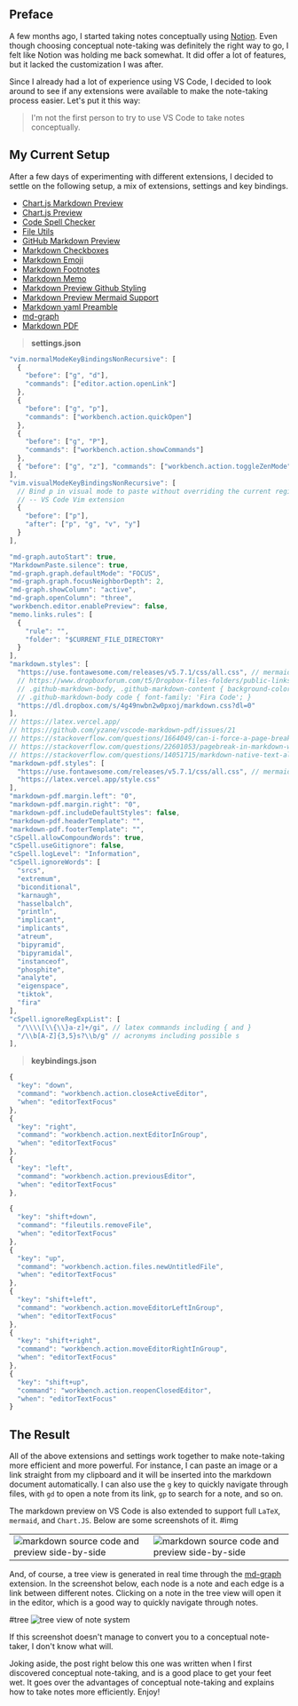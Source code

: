 ## Preface

A few months ago, I started taking notes conceptually using [Notion](https://www.notion.so/product). Even though choosing conceptual note-taking was definitely the right way to go, I felt like Notion was holding me back somewhat. It did offer a lot of features, but it lacked the customization I was after.

Since I already had a lot of experience using VS Code, I decided to look around to see if any extensions were available to make the note-taking process easier. Let's put it this way:

> I'm not the first person to try to use VS Code to take notes conceptually.

## My Current Setup

After a few days of experimenting with different extensions, I decided to settle on the following setup, a mix of extensions, settings and key bindings.

- [Chart.js Markdown Preview](https://marketplace.visualstudio.com/items?itemName=FlomoN.chartjs-markdown-preview)
- [Chart.js Preview](https://marketplace.visualstudio.com/items?itemName=RandomFractalsInc.vscode-chartjs)
- [Code Spell Checker](https://marketplace.visualstudio.com/items?itemName=streetsidesoftware.code-spell-checker)
- [File Utils](https://marketplace.visualstudio.com/items?itemName=sleistner.vscode-fileutils)
- [GitHub Markdown Preview](https://marketplace.visualstudio.com/items?itemName=bierner.github-markdown-preview)
- [Markdown Checkboxes](https://marketplace.visualstudio.com/items?itemName=bierner.markdown-checkbox)
- [Markdown Emoji](https://marketplace.visualstudio.com/items?itemName=bierner.markdown-emoji)
- [Markdown Footnotes](https://marketplace.visualstudio.com/items?itemName=bierner.markdown-footnotes)
- [Markdown Memo](https://marketplace.visualstudio.com/items?itemName=svsool.markdown-memo)
- [Markdown Preview Github Styling](https://marketplace.visualstudio.com/items?itemName=bierner.markdown-preview-github-styles)
- [Markdown Preview Mermaid Support](https://marketplace.visualstudio.com/items?itemName=bierner.markdown-mermaid)
- [Markdown yaml Preamble](https://marketplace.visualstudio.com/items?itemName=bierner.markdown-yaml-preamble)
- [md-graph](https://marketplace.visualstudio.com/items?itemName=ianjsikes.md-graph)
- [Markdown PDF](https://marketplace.visualstudio.com/items?itemName=yzane.markdown-pdf)

> **settings.json**

```jsx
"vim.normalModeKeyBindingsNonRecursive": [
  {
    "before": ["g", "d"],
    "commands": ["editor.action.openLink"]
  },
  {
    "before": ["g", "p"],
    "commands": ["workbench.action.quickOpen"]
  },
  {
    "before": ["g", "P"],
    "commands": ["workbench.action.showCommands"]
  },
  { "before": ["g", "z"], "commands": ["workbench.action.toggleZenMode"] }
],
"vim.visualModeKeyBindingsNonRecursive": [
  // Bind p in visual mode to paste without overriding the current register
  // -- VS Code Vim extension
  {
    "before": ["p"],
    "after": ["p", "g", "v", "y"]
  }
],

"md-graph.autoStart": true,
"MarkdownPaste.silence": true,
"md-graph.graph.defaultMode": "FOCUS",
"md-graph.graph.focusNeighborDepth": 2,
"md-graph.showColumn": "active",
"md-graph.openColumn": "three",
"workbench.editor.enablePreview": false,
"memo.links.rules": [
  {
    "rule": "",
    "folder": "$CURRENT_FILE_DIRECTORY"
  }
],
"markdown.styles": [
  "https://use.fontawesome.com/releases/v5.7.1/css/all.css", // mermaid
  // https://www.dropboxforum.com/t5/Dropbox-files-folders/public-links-to-raw-files/td-p/110391
  // .github-markdown-body, .github-markdown-content { background-color: #000000; }
  // .github-markdown-body code { font-family: 'Fira Code'; }
  "https://dl.dropbox.com/s/4g49nwbn2w0pxoj/markdown.css?dl=0"
],
// https://latex.vercel.app/
// https://github.com/yzane/vscode-markdown-pdf/issues/21
// https://stackoverflow.com/questions/1664049/can-i-force-a-page-break-in-html-printing
// https://stackoverflow.com/questions/22601053/pagebreak-in-markdown-while-creating-pdf
// https://stackoverflow.com/questions/14051715/markdown-native-text-alignment
"markdown-pdf.styles": [
  "https://use.fontawesome.com/releases/v5.7.1/css/all.css", // mermaid
  "https://latex.vercel.app/style.css"
],
"markdown-pdf.margin.left": "0",
"markdown-pdf.margin.right": "0",
"markdown-pdf.includeDefaultStyles": false,
"markdown-pdf.headerTemplate": "",
"markdown-pdf.footerTemplate": "",
"cSpell.allowCompoundWords": true,
"cSpell.useGitignore": false,
"cSpell.logLevel": "Information",
"cSpell.ignoreWords": [
  "srcs",
  "extremum",
  "biconditional",
  "karnaugh",
  "hasselbalch",
  "println",
  "implicant",
  "implicants",
  "atreum",
  "bipyramid",
  "bipyramidal",
  "instanceof",
  "phosphite",
  "analyte",
  "eigenspace",
  "tiktok",
  "fira"
],
"cSpell.ignoreRegExpList": [
  "/\\\\[\\{\\}a-z]+/gi", // latex commands including { and }
  "/\\b[A-Z]{3,5}s?\\b/g" // acronyms including possible s
],
```

> **keybindings.json**

```jsx
{
  "key": "down",
  "command": "workbench.action.closeActiveEditor",
  "when": "editorTextFocus"
},
{
  "key": "right",
  "command": "workbench.action.nextEditorInGroup",
  "when": "editorTextFocus"
},
{
  "key": "left",
  "command": "workbench.action.previousEditor",
  "when": "editorTextFocus"
},

{
  "key": "shift+down",
  "command": "fileutils.removeFile",
  "when": "editorTextFocus"
},
{
  "key": "up",
  "command": "workbench.action.files.newUntitledFile",
  "when": "editorTextFocus"
},
{
  "key": "shift+left",
  "command": "workbench.action.moveEditorLeftInGroup",
  "when": "editorTextFocus"
},
{
  "key": "shift+right",
  "command": "workbench.action.moveEditorRightInGroup",
  "when": "editorTextFocus"
},
{
  "key": "shift+up",
  "command": "workbench.action.reopenClosedEditor",
  "when": "editorTextFocus"
}
```

## The Result

All of the above extensions and settings work together to make note-taking more efficient and more powerful. For instance, I can paste an image or a link straight from my clipboard and it will be inserted into the markdown document automatically. I can also use the `g` key to quickly navigate through files, with `gd` to open a note from its link, `gp` to search for a note, and so on.

The markdown preview on VS Code is also extended to support full `LaTeX`, `mermaid`, and `Chart.JS`. Below are some screenshots of it.
#img

|                                                                                                 |                                                                                                 |
| ----------------------------------------------------------------------------------------------- | ----------------------------------------------------------------------------------------------- |
| ![markdown source code and preview side-by-side](VS-Code-Note-Taking/ksnip_20220322-211838.png) | ![markdown source code and preview side-by-side](VS-Code-Note-Taking/ksnip_20220322-211912.png) |

And, of course, a tree view is generated in real time through the [md-graph](https://marketplace.visualstudio.com/items?itemName=ianjsikes.md-graph) extension. In the screenshot below, each node is a note and each edge is a link between different notes. Clicking on a note in the tree view will open it in the editor, which is a good way to quickly navigate through notes.

#tree
![tree view of note system](VS-Code-Note-Taking/ksnip_20220322-212458.png)

If this screenshot doesn't manage to convert you to a conceptual note-taker, I don't know what will.

Joking aside, the post right below this one was written when I first discovered conceptual note-taking, and is a good place to get your feet wet. It goes over the advantages of conceptual note-taking and explains how to take notes more efficiently. Enjoy!
